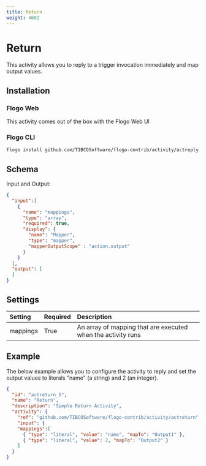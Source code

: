 ```yaml
---
title: Return
weight: 4602
---
```


# Return
This activity allows you to reply to a trigger invocation immediately and map output values.

## Installation
### Flogo Web
This activity comes out of the box with the Flogo Web UI
### Flogo CLI
```bash
flogo install github.com/TIBCOSoftware/flogo-contrib/activity/actreply
```

## Schema
Input and Output:

```json
{
  "input":[
    {
      "name": "mappings",
      "type": "array",
      "required": true,
      "display": {
        "name": "Mapper",
        "type": "mapper",
        "mapperOutputScope" : "action.output"
      }
    }
  ],
  "output": [
  ]
}
```

## Settings
| Setting     | Required | Description |
|:------------|:---------|:------------|
| mappings    | True     | An array of mapping that are executed when the activity runs |


## Example
The below example allows you to configure the activity to reply and set the output values to literals "name" (a string) and 2 (an integer).

```json
{
  "id": "actreturn_5",
  "name": "Return",
  "description": "Simple Return Activity",
  "activity": {
    "ref": "github.com/TIBCOSoftware/flogo-contrib/activity/actreturn",
    "input": {
  	"mappings":[
      { "type": "literal", "value": "name", "mapTo": "Output1" },
      { "type": "literal", "value": 2, "mapTo": "Output2" }
    ]
  }
}
```